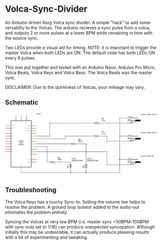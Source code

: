 # Volca-Sync-Divider

An Arduino driven Korg Volca sync divider. A simple "hack" to add some versatility to the Volcas.
The arduino recieves a sync pulse from a volca, and outputs 2 or more pulses at a lower BPM while remaining in time with the source sync. 

Two LEDs provide a visual aid for timing. 
NOTE: it is important to trigger the master Volca when both LEDs are ON. The default code has both LEDs ON every 8 pulses.

This was put together and tested with an Arduino Nano, Arduino Pro Micro, Volca Beats, Volca Keys and Volca Bass. The Volca Beats was the master sync. 
  
DISCLAIMER: Due to the quirkiness of Volcas, your mileage may vary.

## Schematic

![alt text](https://github.com/EmergentProperly/Volca-Sync-Divider/blob/main/Volca-Sync-Divider-Schematic.png)


## Troubleshooting

The Volca Keys has a touchy Sync-In. Setting the volume low helps to resolve the problem. A ground loop isolator added to the audio-out eliminates the problem entirely. 

Syncing the Volcas at very low BPM (i.e. master sync <50BPM-100BPM with sync outs set to 1/16) can produce unexpected syncopation. Although initially this may be undesirable, it can actually produce pleasing results with a bit of experimenting and tweaking.
